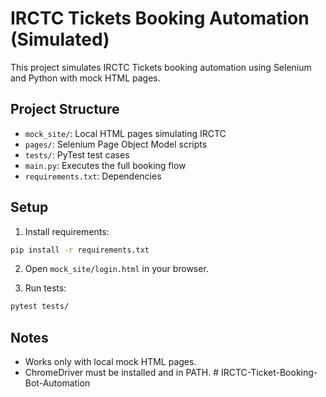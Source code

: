 # IRCTC Tickets Booking Automation (Simulated)

This project simulates IRCTC Tickets booking automation using Selenium and Python with mock HTML pages.

## Project Structure

- `mock_site/`: Local HTML pages simulating IRCTC
- `pages/`: Selenium Page Object Model scripts
- `tests/`: PyTest test cases
- `main.py`: Executes the full booking flow
- `requirements.txt`: Dependencies

## Setup

1. Install requirements:
```bash
pip install -r requirements.txt
```

2. Open `mock_site/login.html` in your browser.

3. Run tests:
```bash
pytest tests/
```

## Notes

- Works only with local mock HTML pages.
- ChromeDriver must be installed and in PATH.
#   I R C T C - T i c k e t - B o o k i n g - B o t - A u t o m a t i o n  
 